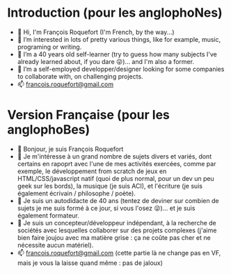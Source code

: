 # Introduction (pour les anglophoNes)
- 👋 Hi, I'm François Roquefort (I'm French, by the way...)
- 👀 I’m interested in lots of pretty various things, like for example, music, programing or writing.
- 🌱 I’m a 40 years old self-learner (try to guess how many subjects I've already learned about, if you dare 😜)... and I'm also a former.
- 💞️ I’m a self-employed developper/designer looking for some companies to collaborate with, on challenging projects.
- 📫 francois.roquefort@gmail.com

# Version Française (pour les anglophoBes)
- 👋 Bonjour, je suis François Roquefort 
- 👀 Je m'intéresse à un grand nombre de sujets divers et variés, dont certains en rapoprt avec l'une de mes activités exercées, comme par exemple, le développement from scratch de jeux en HTML/CSS/javascript natif (quoi de plus normal, pour un dev un peu geek sur les bords), la musique (je suis ACI), et l'écriture (je suis également écrivain / philosophe / poète).
- 🌱 Je suis un autodidacte de 40 ans (tentez de deviner sur combien de sujets je me suis formé à ce jour, si vous l'osez 😜)... et je suis également formateur.
- 💞️ Je suis un concepteur/développeur indépendant, à la recherche de sociétés avec lesquelles collaborer sur des projets complexes (j'aime bien faire joujou avec ma matière grise : ça ne coûte pas cher et ne nécessite aucun matériel).
- 📫 francois.roquefort@gmail.com (cette partie là ne change pas en VF, mais je vous la laisse quand même : pas de jaloux)

<!---
thedwarf21/thedwarf21 is a ✨ special ✨ repository because its `README.md` (this file) appears on your GitHub profile.
You can click the Preview link to take a look at your changes.
--->
